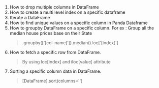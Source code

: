 1. How to drop multiple columns in DataFrame
2. How to create a multi level index on a specific dataframe
3. Iterate a DataFrame
4. How to find unique values on a specific column in Panda Dataframe
5. How to groupby DataFrame on a specific column. For ex : Group all the median house prices base on their State
    > <df>.groupby(['[col-name]']).median().loc['[index]']
6. How to fetch a specific row from DataFrame. 
    > By using loc[index] and iloc[value] attribute
7. Sorting a specific column data in DataFrame.
    > [DataFrame].sort(columns='')

